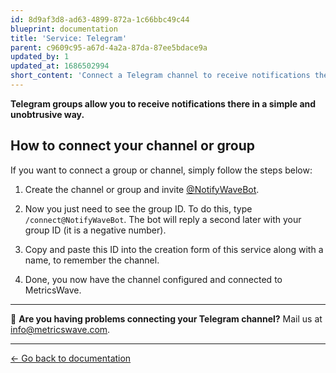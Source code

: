 ```yaml
---
id: 8d9af3d8-ad63-4899-872a-1c66bbc49c44
blueprint: documentation
title: 'Service: Telegram'
parent: c9609c95-a67d-4a2a-87da-87ee5bdace9a
updated_by: 1
updated_at: 1686502994
short_content: 'Connect a Telegram channel to receive notifications there.'
---
```


**Telegram groups allow you to receive notifications there in a simple and unobtrusive way.**

## How to connect your channel or group

If you want to connect a group or channel, simply follow the steps below:

1. Create the channel or group and invite [@NotifyWaveBot](https://t.me/NotifyWaveBot).

2. Now you just need to see the group ID. To do this, type `/connect@NotifyWaveBot`. The bot will reply a second later
   with your group ID (it is a negative number).

3. Copy and paste this ID into the creation form of this service along with a name, to remember the channel.

5. Done, you now have the channel configured and connected to MetricsWave.

---

💬 **Are you having problems connecting your Telegram channel?**
Mail us at [info@metricswave.com](mailto:info@metricswave.com).

---

[← Go back to documentation](/documentation)
